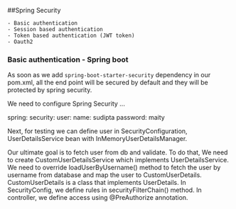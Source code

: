 ##Spring Security

	- Basic authentication
	- Session based authentication
	- Token based authentication (JWT token)
	- Oauth2
	
	

### Basic authentication - Spring boot
As soon as we add `spring-boot-starter-security` dependency in our pom.xml,
all the end point will be secured by default and they will be protected by spring security. 

We need to configure Spring Security ...

spring:
  security:
    user:
      name: sudipta
      password: maity

Next, for testing we can define user in SecurityConfiguration,
UserDetailsService bean with InMemoryUserDetailsManager. 


Our ultimate goal is to fetch user from db and validate. 
To do that, We need to create CustomUserDetailsService which implements UserDetailsService. 
We need to override loadUserByUsername() method to fetch the user by username from database and map the user
to CustomUserDetails. CustomUserDetails is a class that implements UserDetails.
In SecurityConfig, we define rules in securityFilterChain() method. 
In controller, we define access using @PreAuthorize annotation.
